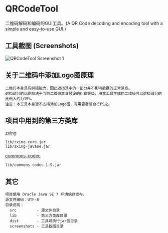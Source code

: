 QRCodeTool
==========

二维码解码和编码的GUI工具。(A QR Code decoding and encoding tool with a simple and easy-to-use GUI.)

工具截图 (Screenshots)
---------------------
![QRCodeTool Screenshot 1](https://raw.githubusercontent.com/pollyman/QRCodeTool/master/screenshots/QRCodeTool_1.png)

关于二维码中添加Logo图原理
----------------------
    二维码本身具有纠错能力，因此遮挡其中的一部分并不影响数据的正常读取。
    遮挡部分的比例取决于当前二维码本身预设的纠错等级，用本工具生成的二维码可以遮挡部分的比例大约为15%。
    注意：本工具本身暂不支持添加Logo图，有需要者请自行PS之。

项目中用到的第三方类库
------------------
[zxing](https://github.com/zxing/zxing)

    lib/zxing-core.jar
    lib/zxing-javase.jar

[commons-codec](http://commons.apache.org/proper/commons-codec/)

    lib/commons-codec-1.9.jar

其它
---
    项目使用 Oracle Java SE 7 环境编译发布。
    源文件编码：UTF-8
    目录说明：
      src         - 源文件目录
      lib         - 第三方类库目录
      dist        - 工具可执行jar包目录
      screenshots - 工具截图目录
